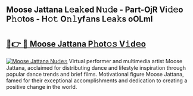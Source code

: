 ## Moose Jattana L𝚎a𝚔ed N𝚞𝚍e - Part-OjR Vi𝚍𝚎o P𝚑𝚘tos - H𝚘𝚝 O𝚗𝚕yf𝚊ns L𝚎a𝚔s oOLmI

# <h2><a href="http://kfa12tp.oniu.top/?m=Moose+Jattana">🔗👉 🔴 Moose Jattana P𝚑ot𝚘𝚜 V𝚒d𝚎o</a></h2>

[![Moose Jattana Nu𝚍e𝚜](https://i.imgur.com/0qMVB7G.gif)](http://kfa12tp.oniu.top/?m=Moose+Jattana)
Virtual performer and multimedia artist Moose Jattana, acclaimed for distributing dance and lifestyle inspiration through popular dance trends and brief films. Motivational figure Moose Jattana, famed for their exceptional accomplishments and dedication to creating a positive change in the world.  
